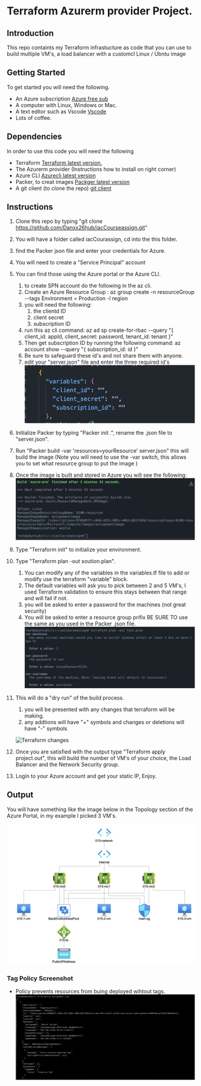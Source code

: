 # Terraform Azurerm provider Project.

## Introduction
This repo containts my Terraform infrastucture as code that you can use to build
multiple VM's, a load balancer with a customcl Linux / Ubntu image

## Getting Started
To get started you will need the following.

* An Azure subscription [Azure free sub](https://azure.microsoft.com/en-us/)
* A computer with Linux, Windows or Mac.
* A text editor such as Vscode [Vscode](https://code.visualstudio.com/download)
* Lots of coffee.

## Dependencies
In order to use this code you will need the following

* Terraform [Terraform latest version.](https://www.terraform.io)
* The Azurerm provider (Instructions how to install on right corner)
* Azure CLI [Azurecli latest version](https://docs.microsoft.com/en-us/cli/azure/install-azure-cli)
* Packer, to creat images [Packger latest version](https://www.packer.io)
* A git client (to clone the repo) [git client](https://git-scm.com/downloads)

## Instructions

1. Clone this repo by typing "git clone https://github.com/Danxx26hub/iacCourseassign.git"
2. You will have a folder called iacCourassign, cd into the this folder.
3. find the Packer json file and enter your credentials for Azure.
4. You will need to create a "Service Principal" account
5. You can find those using the Azure portal or the Azure CLI.
    1. to create SPN account do the following in the az cli.
    2. Create an Azure Resource Group : az group create -n resourceGroup --tags Environment = Production -l region
    3. you will need the following:
        1. the clientd ID
        2. client secret 
        3. subscription ID
    4. run this az cli command:
    az ad sp create-for-rbac --query "{ client_id: appId, client_secret: password, tenant_id: tenant }"
    5. Then get subscription ID by running the following command:
    az account show --query "{ subscription_id: id }"
    6. Be sure to safeguard these id's and not share them with anyone.
    7. edit your "server.json" file and enter the three required id's
    ![Required Packer credentials](PackerID.png)
6. Initialize Packer by typing "Packer init .", rename the .json file to "server.json".
7. Run "Packer build -var 'resources=yourResource' server.json" this will build the image  (Note you will need to use the -var switch, this allows you to set what resource group to put the image )
8. Once the image is built and stored in Azure you will see the following:
![Packer build complete](packercomplete.png)

8. Type "Terraform init" to initialize your environment.
9. Type "Terraform plan -out soution.plan".
    1. You can modify any of the variables in the variables.tf file
    to add or modify use the terraform "variable" block.
    2. The default variables will ask you to pick between 2 and 5 VM's, I used
    Terraform validation to ensure this stays between that range and will fail if not.
    3. you will be asked to enter a password for the machines (not great security)
    4. You will be asked to enter a resource group prifix BE SURE TO use the same as
    you used in the Packer .json file.
    ![terraform inputs ](terraformPlan.png)


10. This will do a "dry run" of the build process.
    1. you will be presented with any changes that terraform will be making.
    2. any addtions will have "+" symbols and changes or deletions will have "-" symbols

    ![Terraform changes](changes.png)
11. Once you are satisfied with the output type "Terraform apply project.out", this will build the number of VM's of your choice, the Load Balancer and the Network Security group.
12. Login to your Azure account and get your static IP, Enjoy.




## Output
You will have something like the image below in the Topology section of the Azure Portal, in my example I picked 3 VM's.

![Azure network Topology 3 VM's and LB](azurenet.png)

### Tag Policy Screenshot
* Policy prevents resources from buing deployed wihtout tags.
![policy tag screenshot](tagpolicy.png)

